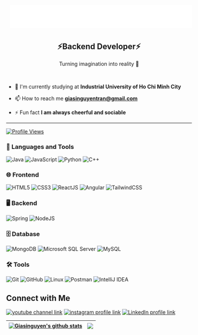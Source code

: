 <h1 align="center" style="margin-left: 10px;">
  <img src="https://github.com/giasinguyen/giasinguyen/blob/main/giasi.svg" alt="I'm Gia Si" />
  <h2 align="center">⚡Backend Developer⚡</h2>
</h1>
<p align="center">Turning imagination into reality 🚀</p>
<p align="center">
<a href="https://twitter.com/giasinguyen" target="_blank"><img alt="" src="https://img.shields.io/badge/Twitter-000?logo=X&logoColor=ffffff&style=for-the-badge" style="vertical-align:center" /></a>
<a href="https://linkedin.com/in/giasinguyen" target="_blank"><img alt="" src="https://img.shields.io/badge/LinkedIn-000?logo=linkedin&logoColor=0A66C2&style=for-the-badge" style="vertical-align:center" /></a>
<a href="https://instagram.com/iamgiasi" target="_blank"><img alt="" src="https://img.shields.io/badge/Instagram-000?style=for-the-badge&logo=Instagram&logoColor=E4405F" style="vertical-align:center" /></a></p>

- 🔭 I'm currently studying at **Industrial University of Ho Chi Minh City**

- 📫 How to reach me **giasinguyentran@gmail.com**

- ⚡ Fun fact **I am always cheerful and sociable**
---
[![Profile Views](https://komarev.com/ghpvc/?username=giasinguyen&label=Profile%20views&color=0e75b6&style=flat)](https://github.com/giasinguyen)

### 🧰 Languages and Tools
![Java](https://img.shields.io/badge/Java-007396?style=for-the-badge&logo=java&logoColor=white) ![JavaScript](https://img.shields.io/badge/JavaScript-F7DF1E?style=for-the-badge&logo=javascript&logoColor=black) ![Python](https://img.shields.io/badge/Python-3776AB?style=for-the-badge&logo=python&logoColor=white) ![C++](https://img.shields.io/badge/C%2B%2B-00599C?style=for-the-badge&logo=c%2B%2B&logoColor=white)

### 🌐 Frontend  
![HTML5](https://img.shields.io/badge/HTML5-E34F26?style=for-the-badge&logo=html5&logoColor=white) ![CSS3](https://img.shields.io/badge/CSS3-1572B6?style=for-the-badge&logo=css3&logoColor=white) ![ReactJS](https://img.shields.io/badge/ReactJS-20232A?style=for-the-badge&logo=react&logoColor=61DAFB) ![Angular](https://img.shields.io/badge/Angular-20232A?style=for-the-badge&logo=angular&logoColor=red) ![TailwindCSS](https://img.shields.io/badge/TailwindCSS-38B2AC?style=for-the-badge&logo=tailwind-css&logoColor=white)

### 🖥️ Backend  
![Spring](https://img.shields.io/badge/Spring-6DB33F?style=for-the-badge&logo=spring&logoColor=white) ![NodeJS](https://img.shields.io/badge/Node.js-339933?style=for-the-badge&logo=node.js&logoColor=white)

### 🗄️ Database  
![MongoDB](https://img.shields.io/badge/MongoDB-4EA94B?style=for-the-badge&logo=mongodb&logoColor=white) ![Microsoft SQL Server](https://img.shields.io/badge/Microsoft%20SQL%20Server-CC2927?style=for-the-badge&logo=microsoft%20sql%20server&logoColor=white) ![MySQL](https://img.shields.io/badge/MySQL-4479A1?style=for-the-badge&logo=mysql&logoColor=white)

### 🛠️ Tools  
![Git](https://img.shields.io/badge/Git-F05032?style=for-the-badge&logo=git&logoColor=white) ![GitHub](https://img.shields.io/badge/GitHub-181717?style=for-the-badge&logo=github&logoColor=white) ![Linux](https://img.shields.io/badge/Linux-FCC624?style=for-the-badge&logo=linux&logoColor=black) ![Postman](https://img.shields.io/badge/Postman-FF6C37?style=for-the-badge&logo=postman&logoColor=white) ![IntelliJ IDEA](https://img.shields.io/badge/IntelliJ%20IDEA-000000?style=for-the-badge&logo=intellij-idea&logoColor=white)

## Connect with Me
[![youtube channel link](https://img.shields.io/badge/YouTube-FF0000?style=for-the-badge&logo=youtube&logoColor=white)]([https://youtube.com/iamgiasi](https://www.youtube.com/@iamgiasi))
[![instagram profile link](https://img.shields.io/badge/Instagram-E4405F?style=for-the-badge&logo=instagram&logoColor=white)](https://instagram.com/iamgiasi)
[![LinkedIn profile link](https://img.shields.io/badge/LinkedIn-000?logo=linkedin&logoColor=0A66C2&style=for-the-badge)](https://LinkedIn.com/giasinguyen)
</p>

| <a href="https://github.com/giasinguyen"><img align="center" src="https://github-readme-stats.vercel.app/api?username=giasinguyen&show_icons=true&include_all_commits=true&theme=radical&hide_border=true" alt="Giasinguyen's github stats" /></a> | <a href="https://github.com/giasinguyen"><img align="center" src="https://github-readme-stats.vercel.app/api/top-langs/?username=giasinguyen&layout=compact&theme=radical&hide_border=true" /></a> |
| ------------- | ------------- |



